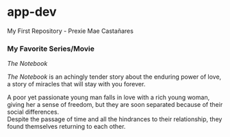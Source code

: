# app-dev
My First Repository - Prexie Mae Castañares

### **My Favorite Series/Movie**

*The Notebook*

*The Notebook* is an achingly tender story about the enduring power of love, a story of miracles that will stay with you forever.

A poor yet passionate young man falls in love with a rich young woman, giving her a sense of freedom, but they are soon separated because of their social differences.  
Despite the passage of time and all the hindrances to their relationship, they found themselves returning to each other.



  
